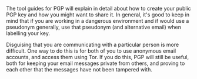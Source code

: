 [Title]: # (Sharing your public PGP key)
[Order]: # (4)

The tool guides for PGP will explain in detail about how to create your public PGP key and how you might want to share it. In general, it's good to keep in mind that if you are working in a dangerous environment and if would use a pseudonym generally, use that pseudonym (and alternative email) when labelling your key.

Disguising that you are communicating with a particular person is more difficult. One way to do this is for both of you to use anonymous email accounts, and access them using Tor. If you do this, PGP will still be useful, both for keeping your email messages private from others, and proving to each other that the messages have not been tampered with.